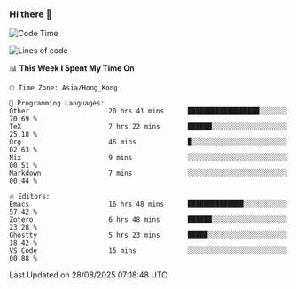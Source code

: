 ### Hi there 👋

<!--
**nicehiro/nicehiro** is a ✨ _special_ ✨ repository because its `README.md` (this file) appears on your GitHub profile.

Here are some ideas to get you started:

- 🔭 I’m currently working on ...
- 🌱 I’m currently learning ...
- 👯 I’m looking to collaborate on ...
- 🤔 I’m looking for help with ...
- 💬 Ask me about ...
- 📫 How to reach me: ...
- 😄 Pronouns: ...
- ⚡ Fun fact: ...
-->

<!--START_SECTION:waka-->
![Code Time](http://img.shields.io/badge/Code%20Time-952%20hrs%2039%20mins-blue)

![Lines of code](https://img.shields.io/badge/From%20Hello%20World%20I%27ve%20Written-1.9%20million%20lines%20of%20code-blue)

📊 **This Week I Spent My Time On** 

```text
🕑︎ Time Zone: Asia/Hong_Kong

💬 Programming Languages: 
Other                    20 hrs 41 mins      ██████████████████░░░░░░░   70.69 % 
TeX                      7 hrs 22 mins       ██████░░░░░░░░░░░░░░░░░░░   25.18 % 
Org                      46 mins             █░░░░░░░░░░░░░░░░░░░░░░░░   02.63 % 
Nix                      9 mins              ░░░░░░░░░░░░░░░░░░░░░░░░░   00.51 % 
Markdown                 7 mins              ░░░░░░░░░░░░░░░░░░░░░░░░░   00.44 % 

🔥 Editors: 
Emacs                    16 hrs 48 mins      ██████████████░░░░░░░░░░░   57.42 % 
Zotero                   6 hrs 48 mins       ██████░░░░░░░░░░░░░░░░░░░   23.28 % 
Ghostty                  5 hrs 23 mins       █████░░░░░░░░░░░░░░░░░░░░   18.42 % 
VS Code                  15 mins             ░░░░░░░░░░░░░░░░░░░░░░░░░   00.88 % 
```


 Last Updated on 28/08/2025 07:18:48 UTC
<!--END_SECTION:waka-->
